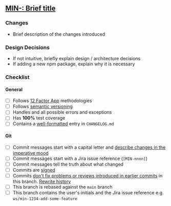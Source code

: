 ## [MIN-: Brief title](https://mindfulchef.atlassian.net/browse/MIN-)

### Changes

- Brief description of the changes introduced

### Design Decisions

- If not intuitive, briefly explain design / architecture decisions
- If adding a new npm package, explain why it is necessary

### Checklist

#### General

- [ ] Follows [12 Factor App](https://12factor.net/) methodologies
- [ ] Follows [semantic versioning](https://semver.org/)
- [ ] Handles and all possible errors and exceptions
- [ ] Has **100%** test coverage
- [ ] Contains a [well-formatted](https://keepachangelog.com/en/1.0.0/) entry in `CHANGELOG.md`

#### Git

- [ ] Commit messages start with a capital letter and [describe changes in the imperative mood](https://git.kernel.org/pub/scm/git/git.git/tree/Documentation/SubmittingPatches?id=HEAD#n135)
- [ ] Commit messages start with a Jira issue reference (`[MIN-nnnn]`)
- [ ] Commit messages tell the truth about what changed
- [ ] Commits are [signed](https://help.github.com/en/github/authenticating-to-github/signing-commits)
- [ ] Commits [don't fix problems or reviews introduced in earlier commits](https://about.gitlab.com/blog/2018/06/07/keeping-git-commit-history-clean/#situation-3-i-need-to-add-remove-or-combine-commits) in this branch. [Rewrite history](https://git-scm.com/book/en/v2/Git-Tools-Rewriting-History)
- [ ] This branch is rebased against the `main` branch
- [ ] This branch contains the user's initials and the Jira issue reference e.g. `ws/min-1234-add-some-feature`
